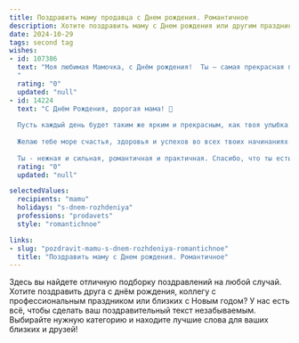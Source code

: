 ```yaml
---
title: Поздравить маму продавца c Днем рождения. Романтичное
description: Хотите поздравить маму c Днем рождения или другим праздником? Наш ИИ создаст незабываемое поздравление, а вы обязательно выделитесь среди других.  
date: 2024-10-29
tags: second tag
wishes:
- id: 107386
  text: "Моя любимая Мамочка, с Днём рождения!  Ты – самая прекрасная продавщица на свете,  твоя улыбка озаряет всё вокруг, а доброта и теплота сердца — настоящие сокровища, которые ты щедро даришь всем, кто тебя знает.  Пусть этот день будет полон любви, радости и нежности, а каждый последующий –  ярче и счастливее предыдущего.  Я бесконечно люблю тебя!
  "
  rating: "0"
  updated: "null"
- id: 14224
  text: "С Днём Рождения, дорогая мама! 🎉
  
  Пусть каждый день будет таким же ярким и прекрасным, как твоя улыбка. Ты не просто продавец, ты магия, которая делает каждый поход в магазин особенным. Твоя забота и внимание к каждому клиенту делают мир чуть лучше.
  
  Желаю тебе море счастья, здоровья и успехов во всех твоих начинаниях. Пусть твои дни будут наполнены любовью, радостью и теплом, которые ты так щедро даришь окружающим.
  
  Ты - нежная и сильная, романтичная и практичная. Спасибо, что ты есть в моей жизни. С любовью и благодарностью, твой ребенок. 💖"
  rating: "0"
  updated: "null"

selectedValues:
  recipients: "mamu"
  holidays: "s-dnem-rozhdeniya"
  professions: "prodavets"
  style: "romantichnoe"

links:
- slug: "pozdravit-mamu-s-dnem-rozhdeniya-romantichnoe"
  title: "Поздравить маму c Днем рождения. Романтичное"
---
```


Здесь вы найдете отличную подборку поздравлений на любой случай.
Хотите поздравить друга с днём рождения, коллегу с профессиональным праздником или близких с Новым годом? У нас есть всё, чтобы сделать ваш поздравительный текст незабываемым. Выбирайте нужную категорию и находите лучшие слова для ваших близких и друзей!
